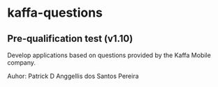 # kaffa-questions

## Pre-qualification test (v1.10)

Develop applications based on questions provided by the Kaffa Mobile company.

Auhor: Patrick D Anggellis dos Santos Pereira
